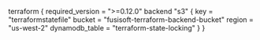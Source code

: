 terraform {
  required_version = ">=0.12.0"
  backend "s3" {
    key     = "terraformstatefile"
    bucket = "fusisoft-terraform-backend-bucket"
    region = "us-west-2"
    dynamodb_table = "terraform-state-locking"
  }
}
